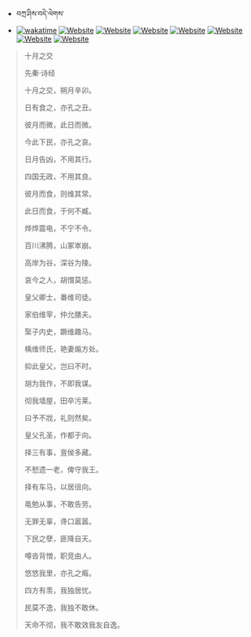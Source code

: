 - བཀྲ་ཤིས་བདེ་ལེགས་ 
- [![wakatime](https://wakatime.com/badge/user/5043ee4a-e361-4607-9d47-d557f2005d05.svg)](https://wakatime.com/@5043ee4a-e361-4607-9d47-d557f2005d05)	[![Website](https://img.shields.io/website?label=&up_color=orange&up_message=Tianchi&url=https%3A%2F%2Fshields.io)](https://tianchi.aliyun.com/home/science/scienceDetail?userId=1095279182618)	[![Website](https://img.shields.io/website?label=&up_color=blue&up_message=Kaggle&url=https%3A%2F%2Fshields.io)](https://www.kaggle.com/ivanxu/)	[![Website](https://img.shields.io/website?label=&up_color=gay&up_message=Yuque&url=https%3A%2F%2Fshields.io)](https://www.yuque.com/ivanaxu)	[![Website](https://img.shields.io/website?label=&up_color=brown&up_message=Leetcode&url=https%3A%2F%2Fshields.io)](https://leetcode.cn/u/ivanaxu)	[![Website](https://img.shields.io/website?label=&up_color=violet&up_message=AIstudio&url=https%3A%2F%2Fshields.io)](https://aistudio.baidu.com/aistudio/personalcenter/thirdview/979775)	[![Website](https://img.shields.io/website?label=&up_color=red&up_message=Gitee&url=https%3A%2F%2Fshields.io)](https://gitee.com/IvanaXu)	[![Website](https://img.shields.io/website?label=&up_color=yellow&up_message=Monkeytype&url=https%3A%2F%2Fshields.io)](https://monkeytype.com/profile/IvanaXu) 

> 十月之交
>
> 先秦·诗经
>
> 十月之交，朔月辛卯。
> 
> 日有食之，亦孔之丑。
> 
> 彼月而微，此日而微。
> 
> 今此下民，亦孔之哀。
> 
> 日月告凶，不用其行。
> 
> 四国无政，不用其良。
> 
> 彼月而食，则维其常。
> 
> 此日而食，于何不臧。
> 
> 烨烨震电，不宁不令。
> 
> 百川沸腾，山冢崒崩。
> 
> 高岸为谷，深谷为陵。
> 
> 哀今之人，胡憯莫惩。
> 
> 皇父卿士，番维司徒。
> 
> 家伯维宰，仲允膳夫。
> 
> 棸子内史，蹶维趣马。
> 
> 楀维师氏，艳妻煽方处。
> 
> 抑此皇父，岂曰不时。
> 
> 胡为我作，不即我谋。
> 
> 彻我墙屋，田卒污莱。
> 
> 曰予不戕，礼则然矣。
> 
> 皇父孔圣，作都于向。
> 
> 择三有事，亶侯多藏。
> 
> 不憖遗一老，俾守我王。
> 
> 择有车马，以居徂向。
> 
> 黾勉从事，不敢告劳。
> 
> 无罪无辜，谗口嚣嚣。
> 
> 下民之孽，匪降自天。
> 
> 噂沓背憎，职竞由人。
> 
> 悠悠我里，亦孔之痗。
> 
> 四方有羡，我独居忧。
> 
> 民莫不逸，我独不敢休。
> 
> 天命不彻，我不敢效我友自逸。
